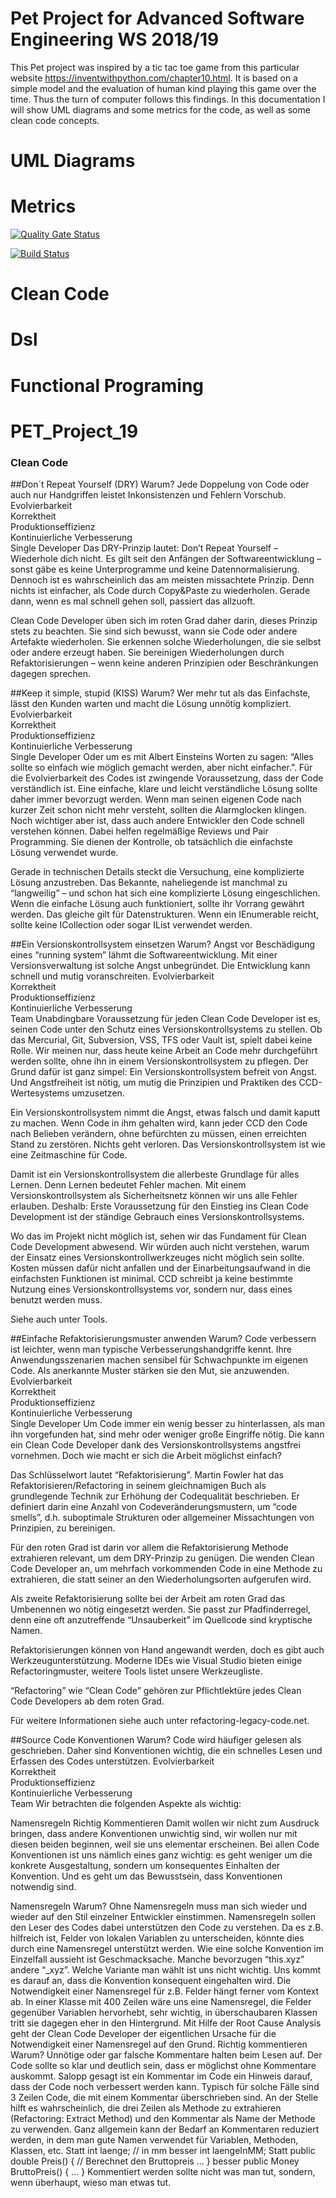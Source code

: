 # Pet Project for Advanced Software Engineering WS 2018/19
This Pet project was inspired by a tic tac toe game from this particular website <https://inventwithpython.com/chapter10.html>. It is based on a simple model and the evaluation of human kind  playing this game over the time. Thus the turn of computer follows this findings. In this documentation I will show UML diagrams and some metrics for the code, as well as some clean code concepts.

# UML Diagrams

# Metrics
[![Quality Gate Status](https://sonarcloud.io/api/project_badges/measure?project=knschuckmann_pet_project&metric=alert_status)](https://sonarcloud.io/dashboard?id=knschuckmann_pet_project)


[![Build Status](https://travis-ci.com/knschuckmann/pet_project.svg?branch=master)](https://travis-ci.com/knschuckmann/pet_project)

# Clean Code

# Dsl

# Functional Programing 


# PET_Project_19

### Clean Code 

##Don´t Repeat Yourself (DRY)
Warum?
Jede Doppelung von Code oder auch nur Handgriffen leistet Inkonsistenzen und Fehlern Vorschub.
Evolvierbarkeit	  
Korrektheit	  
Produktionseffizienz	  
Kontinuierliche Verbesserung	  
Single Developer
Das DRY-Prinzip lautet: Don’t Repeat Yourself – Wiederhole dich nicht. Es gilt seit den Anfängen der Softwareentwicklung – sonst gäbe es keine Unterprogramme und keine Datennormalisierung. Dennoch ist es wahrscheinlich das am meisten missachtete Prinzip. Denn nichts ist einfacher, als Code durch Copy&Paste zu wiederholen. Gerade dann, wenn es mal schnell gehen soll, passiert das allzuoft.

Clean Code Developer üben sich im roten Grad daher darin, dieses Prinzip stets zu beachten. Sie sind sich bewusst, wann sie Code oder andere Artefakte wiederholen. Sie erkennen solche Wiederholungen, die sie selbst oder andere erzeugt haben. Sie bereinigen Wiederholungen durch Refaktorisierungen – wenn keine anderen Prinzipien oder Beschränkungen dagegen sprechen.

##Keep it simple, stupid (KISS)
Warum?
Wer mehr tut als das Einfachste, lässt den Kunden warten und macht die Lösung unnötig kompliziert.
Evolvierbarkeit	  
Korrektheit	  
Produktionseffizienz	  
Kontinuierliche Verbesserung	  
Single Developer
Oder um es mit Albert Einsteins Worten zu sagen: “Alles sollte so einfach wie möglich gemacht werden, aber nicht einfacher.”. Für die Evolvierbarkeit des Codes ist zwingende Voraussetzung, dass der Code verständlich ist. Eine einfache, klare und leicht verständliche Lösung sollte daher immer bevorzugt werden. Wenn man seinen eigenen Code nach kurzer Zeit schon nicht mehr versteht, sollten die Alarmglocken klingen. Noch wichtiger aber ist, dass auch andere Entwickler den Code schnell verstehen können. Dabei helfen regelmäßige Reviews und Pair Programming. Sie dienen der Kontrolle, ob tatsächlich die einfachste Lösung verwendet wurde.

Gerade in technischen Details steckt die Versuchung, eine komplizierte Lösung anzustreben. Das Bekannte, naheliegende ist manchmal zu “langweilig” – und schon hat sich eine komplizierte Lösung eingeschlichen. Wenn die einfache Lösung auch funktioniert, sollte ihr Vorrang gewährt werden. Das gleiche gilt für Datenstrukturen. Wenn ein IEnumerable reicht, sollte keine ICollection oder sogar IList verwendet werden.

##Ein Versionskontrollsystem einsetzen
Warum?
Angst vor Beschädigung eines “running system” lähmt die Softwareentwicklung. Mit einer Versionsverwaltung ist solche Angst unbegründet. Die Entwicklung kann schnell und mutig voranschreiten.
Evolvierbarkeit	  
Korrektheit	  
Produktionseffizienz	  
Kontinuierliche Verbesserung	  
Team
Unabdingbare Voraussetzung für jeden Clean Code Developer ist es, seinen Code unter den Schutz eines Versionskontrollsystems zu stellen. Ob das Mercurial, Git, Subversion, VSS, TFS oder Vault ist, spielt dabei keine Rolle. Wir meinen nur, dass heute keine Arbeit an Code mehr durchgeführt werden sollte, ohne ihn in einem Versionskontrollsystem zu pflegen. Der Grund dafür ist ganz simpel: Ein Versionskontrollsystem befreit von Angst. Und Angstfreiheit ist nötig, um mutig die Prinzipien und Praktiken des CCD-Wertesystems umzusetzen.

Ein Versionskontrollsystem nimmt die Angst, etwas falsch und damit kaputt zu machen. Wenn Code in ihm gehalten wird, kann jeder CCD den Code nach Belieben verändern, ohne befürchten zu müssen, einen erreichten Stand zu zerstören. Nichts geht verloren. Das Versionskontrollsystem ist wie eine Zeitmaschine für Code.

Damit ist ein Versionskontrollsystem die allerbeste Grundlage für alles Lernen. Denn Lernen bedeutet Fehler machen. Mit einem Versionskontrollsystem als Sicherheitsnetz können wir uns alle Fehler erlauben. Deshalb: Erste Voraussetzung für den Einstieg ins Clean Code Development ist der ständige Gebrauch eines Versionskontrollsystems.

Wo das im Projekt nicht möglich ist, sehen wir das Fundament für Clean Code Development abwesend. Wir würden auch nicht verstehen, warum der Einsatz eines Versionskontrollwerkzeuges nicht möglich sein sollte. Kosten müssen dafür nicht anfallen und der Einarbeitungsaufwand in die einfachsten Funktionen ist minimal. CCD schreibt ja keine bestimmte Nutzung eines Versionskontrollsystems vor, sondern nur, dass eines benutzt werden muss.

Siehe auch unter Tools.


##Einfache Refaktorisierungsmuster anwenden
Warum?
Code verbessern ist leichter, wenn man typische Verbesserungshandgriffe kennt. Ihre Anwendungsszenarien machen sensibel für Schwachpunkte im eigenen Code. Als anerkannte Muster stärken sie den Mut, sie anzuwenden.
Evolvierbarkeit	  
Korrektheit	  
Produktionseffizienz	  
Kontinuierliche Verbesserung	  
Single Developer
Um Code immer ein wenig besser zu hinterlassen, als man ihn vorgefunden hat, sind mehr oder weniger große Eingriffe nötig. Die kann ein Clean Code Developer dank des Versionskontrollsystems angstfrei vornehmen. Doch wie macht er sich die Arbeit möglichst einfach?

Das Schlüsselwort lautet “Refaktorisierung”. Martin Fowler hat das Refaktorisieren/Refactoring in seinem gleichnamigen Buch als grundlegende Technik zur Erhöhung der Codequalität beschrieben. Er definiert darin eine Anzahl von Codeveränderungsmustern, um “code smells”, d.h. suboptimale Strukturen oder allgemeiner Missachtungen von Prinzipien, zu bereinigen.

Für den roten Grad ist darin vor allem die Refaktorisierung Methode extrahieren relevant, um dem DRY-Prinzip zu genügen. Die wenden Clean Code Developer an, um mehrfach vorkommenden Code in eine Methode zu extrahieren, die statt seiner an den Wiederholungsorten aufgerufen wird.

Als zweite Refaktorisierung sollte bei der Arbeit am roten Grad das Umbenennen wo nötig eingesetzt werden. Sie passt zur Pfadfinderregel, denn eine oft anzutreffende “Unsauberkeit” im Quellcode sind kryptische Namen.

Refaktorisierungen können von Hand angewandt werden, doch es gibt auch Werkzeugunterstützung. Moderne IDEs wie Visual Studio bieten einige Refactoringmuster, weitere Tools listet unsere Werkzeugliste.

“Refactoring” wie “Clean Code” gehören zur Pflichtlektüre jedes Clean Code Developers ab dem roten Grad.

Für weitere Informationen siehe auch unter refactoring-legacy-code.net.

##Source Code Konventionen
Warum?
Code wird häufiger gelesen als geschrieben. Daher sind Konventionen wichtig, die ein schnelles Lesen und Erfassen des Codes unterstützen.
Evolvierbarkeit	  
Korrektheit	  
Produktionseffizienz	  
Kontinuierliche Verbesserung	  
Team
Wir betrachten die folgenden Aspekte als wichtig:

Namensregeln
Richtig Kommentieren
Damit wollen wir nicht zum Ausdruck bringen, dass andere Konventionen unwichtig sind, wir wollen nur mit diesen beiden beginnen, weil sie uns elementar erscheinen. Bei allen Code Konventionen ist uns nämlich eines ganz wichtig: es geht weniger um die konkrete Ausgestaltung, sondern um konsequentes Einhalten der Konvention. Und es geht um das Bewusstsein, dass Konventionen notwendig sind.

Namensregeln
Warum?
Ohne Namensregeln muss man sich wieder und wieder auf den Stil einzelner Entwickler einstimmen.
Namensregeln sollen den Leser des Codes dabei unterstützen den Code zu verstehen. Da es z.B. hilfreich ist, Felder von lokalen Variablen zu unterscheiden, könnte dies durch eine Namensregel unterstützt werden. Wie eine solche Konvention im Einzelfall aussieht ist Geschmacksache. Manche bevorzugen “this.xyz” andere “_xyz”. Welche Variante man wählt ist uns nicht wichtig. Uns kommt es darauf an, dass die Konvention konsequent eingehalten wird. Die Notwendigkeit einer Namensregel für z.B. Felder hängt ferner vom Kontext ab. In einer Klasse mit 400 Zeilen wäre uns eine Namensregel, die Felder gegenüber Variablen hervorhebt, sehr wichtig, in überschaubaren Klassen tritt sie dagegen eher in den Hintergrund. Mit Hilfe der Root Cause Analysis geht der Clean Code Developer der eigentlichen Ursache für die Notwendigkeit einer Namensregel auf den Grund.
Richtig kommentieren
Warum?
Unnötige oder gar falsche Kommentare halten beim Lesen auf. Der Code sollte so klar und deutlich sein, dass er möglichst ohne Kommentare auskommt.
Salopp gesagt ist ein Kommentar im Code ein Hinweis darauf, dass der Code noch verbessert werden kann. Typisch für solche Fälle sind 3 Zeilen Code, die mit einem Kommentar überschrieben sind. An der Stelle hilft es wahrscheinlich, die drei Zeilen als Methode zu extrahieren (Refactoring: Extract Method) und den Kommentar als Name der Methode zu verwenden. Ganz allgemein kann der Bedarf an Kommentaren reduziert werden, in dem man gute Namen verwendet für Variablen, Methoden, Klassen, etc.
Statt
    int laenge; // in mm
besser
    int laengeInMM; 
Statt
    public double Preis() {
        // Berechnet den Bruttopreis ...
    }
besser
    public Money BruttoPreis() {
        ...
    } 
Kommentiert werden sollte nicht was man tut, sondern, wenn überhaupt, wieso man etwas tut.




